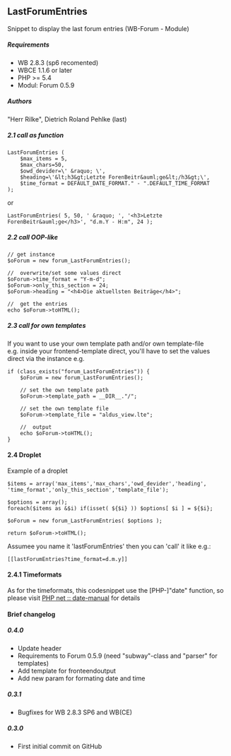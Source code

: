 
## LastForumEntries
Snippet to display the last forum entries (WB-Forum - Module)

##### Requirements
- WB 2.8.3 (sp6 recomented)
- WBCE 1.1.6 or later
- PHP >= 5.4
- Modul: Forum 0.5.9

##### Authors
"Herr Rilke", Dietrich Roland Pehlke (last) 


##### 2.1 call as function

````code
LastForumEntries (
	$max_items = 5,
	$max_chars=50,
	$owd_devider=\' &raquo; \',
	$heading=\'&lt;h3&gt;Letzte ForenBeitr&auml;ge&lt;/h3&gt;\',
	$time_format = DEFAULT_DATE_FORMAT." - ".DEFAULT_TIME_FORMAT
);			
````
or
````code
LastForumEntries( 5, 50, ' &raquo; ', '<h3>Letzte ForenBeitr&auml;ge</h3>', "d.m.Y - H:m", 24 );
````

##### 2.2 call OOP-like
````code
// get instance
$oForum = new forum_LastForumEntries();

//	overwrite/set some values direct
$oForum->time_format = "Y-m-d";
$oForum->only_this_section = 24;
$oForum->heading = "<h4>Die aktuellsten Beiträge</h4>";

//	get the entries
echo $oForum->toHTML();
````

##### 2.3 call for own templates
If you want to use your own template path and/or own template-file  
e.g. inside your frontend-template direct, you'll have to set the values  
direct via the instance e.g.

````code
if (class_exists("forum_LastForumEntries")) {
	$oForum = new forum_LastForumEntries();

	// set the own template path
	$oForum->template_path = __DIR__."/";
						
	// set the own template file
	$oForum->template_file = "aldus_view.lte";
						
	//	output
	echo $oForum->toHTML();
}
````
#### 2.4 Droplet
Example of a droplet
````code
$items = array('max_items','max_chars','owd_devider','heading', 'time_format','only_this_section','template_file');

$options = array();
foreach($items as &$i) if(isset( ${$i} )) $options[ $i ] = ${$i};

$oForum = new forum_LastForumEntries( $options );

return $oForum->toHTML();
````
Assumee you name it 'lastForumEntries' then you can 'call' it like e.g.:
````code
[[lastForumEntries?time_format=d.m.y]]
````
#### 2.4.1 Timeformats
As for the timeformats, this codesnippet use the [PHP-]"date" function, so  
please visit [PHP net :: date-manual](http://php.net/manual/en/function.date.php "date-manual") for details 



#### Brief changelog

##### 0.4.0
- Update header
- Requirements to Forum 0.5.9 (need "subway"-class and "parser" for templates)
- Add template for fronteendoutput
- Add new param for formating date and time

##### 0.3.1
- Bugfixes for WB 2.8.3 SP6 and WB(CE)

##### 0.3.0
- First initial commit on GitHub